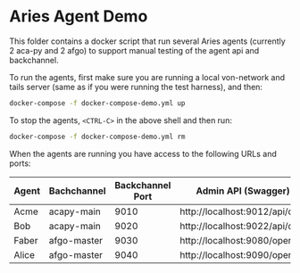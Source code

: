 # Aries Agent Demo

This folder contains a docker script that run several Aries agents (currently 2 aca-py and 2 afgo) to support manual testing of the agent api and backchannel.

To run the agents, first make sure you are running a local von-network and tails server (same as if you were running the test harness), and then:

```bash
docker-compose -f docker-compose-demo.yml up
```

To stop the agents, `<CTRL-C>` in the above shell and then run:

```bash
docker-compose -f docker-compose-demo.yml rm
```

When the agents are running you have access to the following URLs and ports:


| Agent | Bachchannel | Backchannel Port | Admin API (Swagger)           |
| ----- | ----------- | ---------------- | --------------------          |
| Acme  | acapy-main  | 9010             | http://localhost:9012/api/doc |
| Bob   | acapy-main  | 9020             | http://localhost:9022/api/doc |
| Faber | afgo-master | 9030             | http://localhost:9080/openapi |
| Alice | afgo-master | 9040             | http://localhost:9090/openapi |
